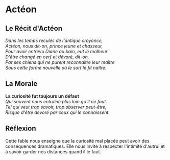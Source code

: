 # Actéon

## Le Récit d'Actéon

*Dans les temps reculés de l'antique croyance,*  
*Actéon, nous dit-on, prince jeune et chasseur,*  
*Pour avoir entrevu Diane au bain, eut le malheur*  
*D'être changé en cerf et dévoré, dit-on,*  
*Par ses chiens qui ne purent reconnaître leur maître*  
*Sous cette forme nouvelle où le sort le fit naître.*

## La Morale

**La curiosité fut toujours un défaut**  
*Qui souvent nous entraîne plus loin qu'il ne faut.*  
*Tel qui veut trop savoir, trop observer peut-être,*  
*Risque d'être dévoré par ceux qui le connaissent.*

## Réflexion

Cette fable nous enseigne que la curiosité mal placée peut avoir des conséquences dramatiques. Elle nous invite à respecter l'intimité d'autrui et à savoir garder nos distances quand il le faut.